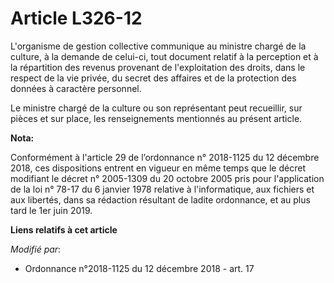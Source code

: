 # Article L326-12

L'organisme de gestion collective communique au ministre chargé de la culture, à la demande de celui-ci, tout document
relatif à la perception et à la répartition des revenus provenant de l'exploitation des droits, dans le respect de la vie
privée, du secret des affaires et de la protection des données à caractère personnel.

Le ministre chargé de la culture ou son représentant peut recueillir, sur pièces et sur place, les renseignements mentionnés
au présent article.

**Nota:**

Conformément à l'article 29 de l’ordonnance n° 2018-1125 du 12 décembre 2018, ces dispositions entrent en vigueur en même
temps que le décret modifiant le décret n° 2005-1309 du 20 octobre 2005 pris pour l'application de la loi n° 78-17 du 6
janvier 1978 relative à l'informatique, aux fichiers et aux libertés, dans sa rédaction résultant de ladite ordonnance, et au
plus tard le 1er juin 2019.

**Liens relatifs à cet article**

_Modifié par_:

  - Ordonnance n°2018-1125 du 12 décembre 2018 - art. 17
